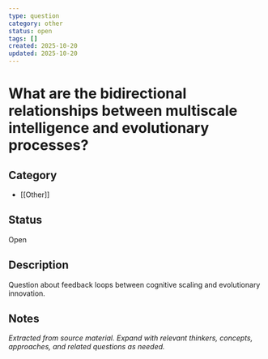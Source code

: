 ```yaml
---
type: question
category: other
status: open
tags: []
created: 2025-10-20
updated: 2025-10-20
---
```


# What are the bidirectional relationships between multiscale intelligence and evolutionary processes?

## Category

- [[Other]]

## Status

Open

## Description

Question about feedback loops between cognitive scaling and evolutionary innovation.

## Notes

*Extracted from source material. Expand with relevant thinkers, concepts, approaches, and related questions as needed.*
